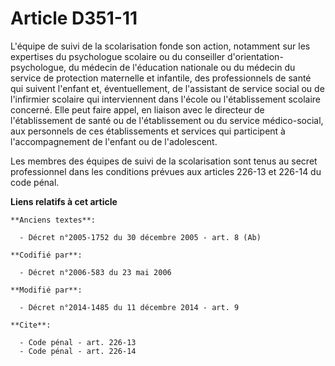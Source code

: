 # Article D351-11

L'équipe de suivi de la scolarisation fonde son action, notamment sur les expertises du psychologue scolaire ou du conseiller
d'orientation-psychologue, du médecin de l'éducation nationale ou du médecin du service de protection maternelle et
infantile, des professionnels de santé qui suivent l'enfant et, éventuellement, de l'assistant de service social ou de
l'infirmier scolaire qui interviennent dans l'école ou l'établissement scolaire concerné. Elle peut faire appel, en liaison
avec le directeur de l'établissement de santé ou de l'établissement ou du service médico-social, aux personnels de ces
établissements et services qui participent à l'accompagnement de l'enfant ou de l'adolescent.

Les membres des équipes de suivi de la scolarisation sont tenus au secret professionnel dans les conditions prévues aux
articles 226-13 et 226-14 du code pénal.

**Liens relatifs à cet article**

	**Anciens textes**:

	  - Décret n°2005-1752 du 30 décembre 2005 - art. 8 (Ab)

	**Codifié par**:

	  - Décret n°2006-583 du 23 mai 2006

	**Modifié par**:

	  - Décret n°2014-1485 du 11 décembre 2014 - art. 9

	**Cite**:

	  - Code pénal - art. 226-13
	  - Code pénal - art. 226-14
